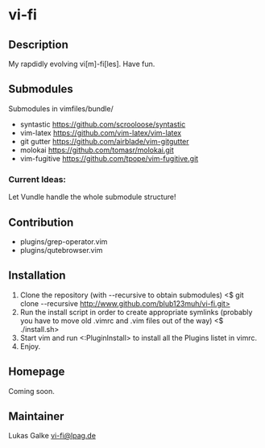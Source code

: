 # vi-fi
## Description
My rapdidly evolving vi[m]-fi[les].
Have fun.

## Submodules
Submodules in vimfiles/bundle/
- syntastic <https://github.com/scrooloose/syntastic>
- vim-latex <https://github.com/vim-latex/vim-latex>
- git gutter <https://github.com/airblade/vim-gitgutter>
- molokai <https://github.com/tomasr/molokai.git>
- vim-fugitive <https://github.com/tpope/vim-fugitive.git>

### Current Ideas:
Let Vundle handle the whole submodule structure!

## Contribution
- plugins/grep-operator.vim
- plugins/qutebrowser.vim

## Installation
1. Clone the repository (with --recursive to obtain submodules) <$ git clone --recursive http://www.github.com/blub123muh/vi-fi.git>
2. Run the install script in order to create appropriate symlinks (probably you have to move old .vimrc and .vim files out of the way) <$ ./install.sh>
3. Start vim and run <:PluginInstall> to install all the Plugins listet in vimrc.
3. Enjoy.

## Homepage
Coming soon.

## Maintainer
Lukas Galke <vi-fi@lpag.de>


